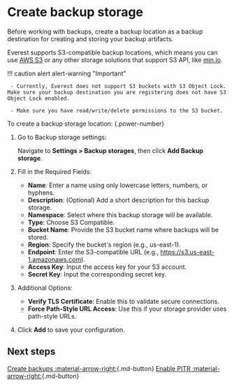 # Create backup storage

Before working with backups, create a backup location as a backup destination for creating and storing your backup artifacts.  

Everest supports S3-compatible backup locations, which means you can use [AWS S3](https://aws.amazon.com/s3/) or any other storage solutions that support S3 API, like [min.io](https://min.io/).

!!! caution alert alert-warning "Important"

     - Currently, Everest does not support S3 buckets with S3 Object Lock. Make sure your backup destination you are registering does not have S3 Object Lock enabled.

     - Make sure you have read/write/delete permissions to the S3 bucket.

To create a backup storage location:
{.power-number}

1. Go to Backup storage settings:

    Navigate to <i class="uil uil-cog"></i> **Settings > Backup storages**, then click **Add Backup storage**.

2. Fill in the Required Fields:

      - **Name**: Enter a name using only lowercase letters, numbers, or hyphens.
      - **Description**: (Optional) Add a short description for this backup storage.
      - **Namespace**: Select where this backup storage will be available.
      - **Type**: Choose S3 Compatible.
      - **Bucket Name**: Provide the S3 bucket name where backups will be stored.
      - **Region**: Specify the bucket's region (e.g., us-east-1).
      - **Endpoint**: Enter the S3-compatible URL (e.g., https://s3.us-east-1.amazonaws.com).
      - **Access Key**: Input the access key for your S3 account.
      - **Secret Key**: Input the corresponding secret key.

3. Additional Options:
      - **Verify TLS Certificate**: Enable this to validate secure connections.
      - **Force Path-Style URL Access**: Use this if your storage provider uses path-style URLs.

4. Click **Add** to save your configuration.


## Next steps

[Create backups :material-arrow-right:](../use/createBackups/CreateOnDemand.md){.md-button}
[Enable PITR :material-arrow-right:](../use/createBackups/EnablePITR.md){.md-button}